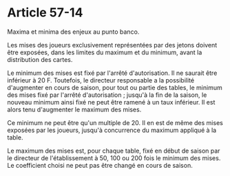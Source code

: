 # Article 57-14

Maxima et minima des enjeux au punto banco.

Les mises des joueurs exclusivement représentées par des jetons doivent être exposées, dans les limites du maximum et du minimum, avant la distribution des cartes.

Le minimum des mises est fixé par l'arrêté d'autorisation. Il ne saurait être inférieur à 20 F. Toutefois, le directeur responsable a la possibilité d'augmenter en cours de saison, pour tout ou partie des tables, le minimum des mises fixé par l'arrêté d'autorisation ; jusqu'à la fin de la saison, le nouveau minimum ainsi fixé ne peut être ramené à un taux inférieur. Il est alors tenu d'augmenter le maximum des mises.

Ce minimum ne peut être qu'un multiple de 20. Il en est de même des mises exposées par les joueurs, jusqu'à concurrence du maximum appliqué à la table.

Le maximum des mises est, pour chaque table, fixé en début de saison par le directeur de l'établissement à 50, 100 ou 200 fois le minimum des mises. Le coefficient choisi ne peut pas être changé en cours de saison.
